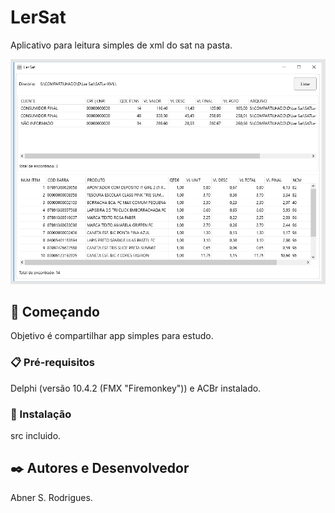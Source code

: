# LerSat

  Aplicativo para leitura simples de xml do sat na pasta.
  
  <img src="/img/demo.png" alt="My cool logo"/>

## 🚀 Começando

  Objetivo é compartilhar app simples para estudo.

### 📋 Pré-requisitos

  Delphi (versão 10.4.2 (FMX "Firemonkey")) e ACBr instalado. 


### 🔧 Instalação

  src incluido.

## ✒️ Autores e Desenvolvedor

  Abner S. Rodrigues.

